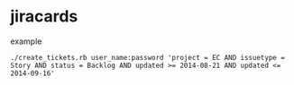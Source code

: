jiracards
=========

example

`./create_tickets.rb user_name:password 'project = EC AND issuetype = Story AND status = Backlog AND updated >= 2014-08-21 AND updated <= 2014-09-16'`
